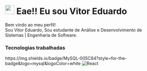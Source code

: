 <h1><img src="https://emojis.slackmojis.com/emojis/images/1531849430/4246/blob-sunglasses.gif?1531849430" width="30"/> Eae!! Eu sou Vitor Eduardo </h1>


<p>Bem vindo ao meu perfil! </br> Sou Vitor Eduardo, Sou estudante de Análise e Desenvolvimento de Sistemas | Engenharia de Software. </p>
<h3>Tecnologias trabalhadas </h3>
<p>
https://img.shields.io/badge/MySQL-005C84?style=for-the-badge&logo=mysql&logoColor=white
  <img alt="React" src="https://img.shields.io/badge/-React-45b8d8?style=flat-square&logo=react&logoColor=white](https://img.shields.io/badge/MySQL-005C84?style=for-the-badge&logo=mysql&logoColor=white" />
</p>

